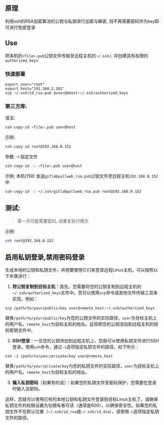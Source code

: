 ## 原理
利用ssh的RSA加密算法的公钥与私钥进行加密与解密, 则不再需要密码作为key即可进行免密登录

## Use
把本机的`<file>.pub`公钥文件传输至远程主机的`~/.ssh/`, 并创建具有权限的`authorized_keys`

### 快速部署
```shell
export user="root"
export host="192.168.2.101"
scp ~/.ssh/id_rsa.pub $user@$host:~/.ssh/authorized_keys
```
### 第三方库:

语法:
```bash
ssh-copy-id <file>.pub user@host 
```

示例:
```bash
ssh-copy-id root@192.168.0.152
```

参数:
-i 指定文件

```bash
ssh-copy-id -i <file>.pub user@host 
```

示例:
本机(158) 发送`gitlabpullweb_rsa.pub`公钥文件至远程主机`192.168.0.152`中
```bash
ssh-copy-id -i ~/.ssh/gitlabpullweb_rsa.pub root@192.168.0.152
```

## 测试:

> 第一次可能需要密码, 请重复执行两次

示例:
```bash
ssh root@192.168.0.152
```

## 启用私钥登录,禁用密码登录
生成本地的公钥和私钥文件，并想要使用它们来登录远程Linux主机，可以按照以下步骤进行：

1. **将公钥复制到目标主机**：首先，您需要将您的公钥复制到远程主机的`~/.ssh/authorized_keys`文件中。您可以使用`scp`命令或其他文件传输工具来实现。例如：

```shell
scp /path/to/your/public/key user@remote_host:~/.ssh/authorized_keys
```

替换`/path/to/your/public/key`为您的公钥文件的实际路径，`user`为目标主机上的用户名，`remote_host`为目标主机的地址。这将把您的公钥添加到远程主机的授权密钥文件中。

2. **SSH登录**：一旦您的公钥添加到远程主机上，您就可以使用私钥文件进行SSH登录。使用`ssh`命令，通过`-i`选项指定私钥文件的路径，如下所示：
```shell
ssh -i /path/to/your/private/key user@remote_host
```
 替换`/path/to/your/private/key`为您的私钥文件的实际路径，`user`为目标主机上的用户名，`remote_host`为目标主机的地址。

3. **输入私钥密码**（如果有的话）：如果您的私钥文件受密码保护，您需要在登录时输入该密码。

这样，您就可以使用已有的本地公钥和私钥文件登录到目标Linux主机了。请确保私钥文件的权限设置为仅拥有者可读（通常是600），以确保安全性。如果您的私钥文件不在默认位置（`~/.ssh/id_rsa`或`~/.ssh/id_dsa`），请使用`-i`选项指定私钥文件的路径。